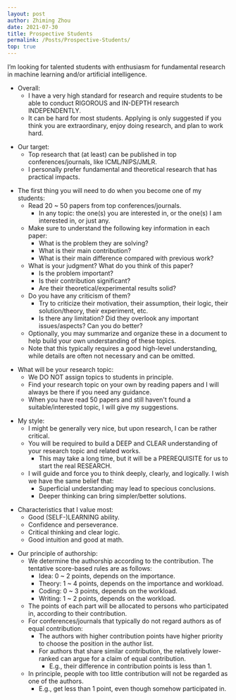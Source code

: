 ```yaml
---
layout: post
author: Zhiming Zhou
date: 2021-07-30
title: Prospective Students
permalink: /Posts/Prospective-Students/
top: true
---
```


I’m looking for talented students with enthusiasm for fundamental research in machine learning and/or artificial intelligence.

- Overall:
	- I have a very high standard for research and require students to be able to conduct RIGOROUS and IN-DEPTH research INDEPENDENTLY.
	- It can be hard for most students. Applying is only suggested if you think you are extraordinary, enjoy doing research, and plan to work hard.

<!--  -->
- Our target:
	- Top research that (at least) can be published in top conferences/journals, like ICML/NIPS/JMLR.
	- I personally prefer fundamental and theoretical research that has practical impacts.

<!--  -->
- The first thing you will need to do when you become one of my students: 
	- Read 20 ~ 50 papers from top conferences/journals.
		- In any topic: the one(s) you are interested in, or the one(s) I am interested in, or just any.
	- Make sure to understand the following key information in each paper:
		- What is the problem they are solving?
		- What is their main contribution?
		- What is their main difference compared with previous work?
	- What is your judgment? What do you think of this paper?
		- Is the problem important?
		- Is their contribution significant?
		- Are their theoretical/experimental results solid?
	- Do you have any criticism of them?
		- Try to criticize their motivation, their assumption, their logic, their solution/theory, their experiment, etc.
		- Is there any limitation? Did they overlook any important issues/aspects? Can you do better?
	- Optionally, you may summarize and organize these in a document to help build your own understanding of these topics.
	- Note that this typically requires a good high-level understanding, while details are often not necessary and can be omitted.
	
<!--  -->
- What will be your research topic:
	- We DO NOT assign topics to students in principle.
	- Find your research topic on your own by reading papers and I will always be there if you need any guidance.
	- When you have read 50 papers and still haven't found a suitable/interested topic, I will give my suggestions.

<!--  -->
- My style:
	- I might be generally very nice, but upon research, I can be rather critical.
	- You will be required to build a DEEP and CLEAR understanding of your research topic and related works.
		- This may take a long time, but it will be a PREREQUISITE for us to start the real RESEARCH.
	- I will guide and force you to think deeply, clearly, and logically. I wish we have the same belief that:
		- Superficial understanding may lead to specious conclusions.
		- Deeper thinking can bring simpler/better solutions.

<!--  -->
- Characteristics that I value most:	
	- Good (SELF-)LEARNING ability.
	- Confidence and perseverance.
	- Critical thinking and clear logic.
	- Good intuition and good at math.	

<!--  -->
- Our principle of authorship:
	- We determine the authorship according to the contribution. The tentative score-based rules are as follows:
		- Idea: 0 ~ 2 points, depends on the importance.
		- Theory: 1 ~ 4 points, depends on the importance and workload.
		- Coding: 0 ~ 3 points, depends on the workload.
		- Writing: 1 ~ 2 points, depends on the workload.
	- The points of each part will be allocated to persons who participated in, according to their contribution.
	- For conferences/journals that typically do not regard authors as of equal contribution:
		- The authors with higher contribution points have higher priority to choose the position in the author list.
		- For authors that share similar contribution, the relatively lower-ranked can argue for a claim of equal contribution.
			- E.g., their difference in contribution points is less than 1.
	- In principle, people with too little contribution will not be regarded as one of the authors.
		- E.g., get less than 1 point, even though somehow participated in.

<!-- 
- How much money will you get each month:
	- It will typically be the same as the standard or the amount that is allowable and I can afford without pressure.
	- If you want more, I can apply for some founding but you will need to do some work for the founding.
- How much effort of mine will you get to guide you:
	- It mainly depends on how much effort you put in.
		- But surely priority will be given to projects that I’m particularly interested in and students who show great potential.
	- I have once heard the x^a model, and I think it is interesting and feasible, where x is your effort and a > 1, x^a will be my expected effort. Note that x = 1 is some standard that can be surpassed. 
-->
